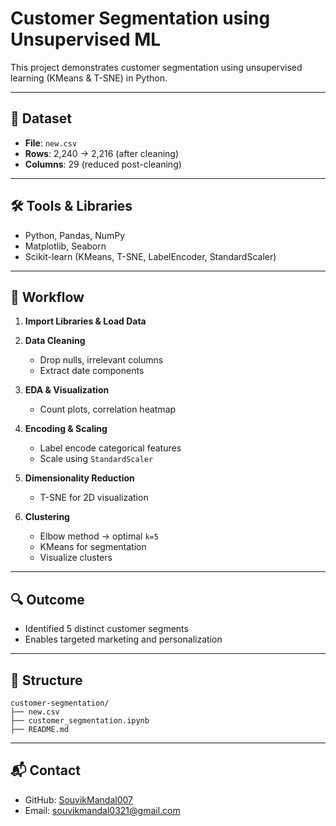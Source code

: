 # Customer Segmentation using Unsupervised ML

This project demonstrates customer segmentation using unsupervised learning (KMeans & T-SNE) in Python.

---

## 📂 Dataset

* **File**: `new.csv`
* **Rows**: 2,240 → 2,216 (after cleaning)
* **Columns**: 29 (reduced post-cleaning)

---

## 🛠️ Tools & Libraries

* Python, Pandas, NumPy
* Matplotlib, Seaborn
* Scikit-learn (KMeans, T-SNE, LabelEncoder, StandardScaler)

---

## 🚀 Workflow

1. **Import Libraries & Load Data**
2. **Data Cleaning**

   * Drop nulls, irrelevant columns
   * Extract date components
3. **EDA & Visualization**

   * Count plots, correlation heatmap
4. **Encoding & Scaling**

   * Label encode categorical features
   * Scale using `StandardScaler`
5. **Dimensionality Reduction**

   * T-SNE for 2D visualization
6. **Clustering**

   * Elbow method → optimal `k=5`
   * KMeans for segmentation
   * Visualize clusters

---

## 🔍 Outcome

* Identified 5 distinct customer segments
* Enables targeted marketing and personalization

---

## 📁 Structure

```
customer-segmentation/
├── new.csv
├── customer_segmentation.ipynb
├── README.md
```

---

## 📬 Contact

* GitHub: [SouvikMandal007](https://github.com/SouvikMandal007)
* Email: [souvikmandal0321@gmail.com](mailto:souvikmandal0321@gmail.com)
